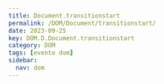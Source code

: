 ```yaml
---
title: Document.transitionstart
permalink: /DOM/Document/transitionstart/
date: 2023-09-25
key: DOM.D.Document.transitionstart
category: DOM
tags: [evento dom]
sidebar:
  nav: dom
---
```

